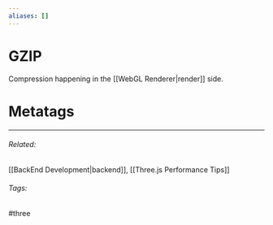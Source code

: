 ```yaml
---
aliases: []
---
```

# GZIP
Compression happening in the [[WebGL Renderer|render]] side.



# Metatags
---
###### Related: 
[[BackEnd Development|backend]], [[Three.js Performance Tips]]
###### Tags:
#three 